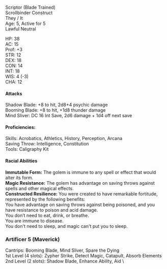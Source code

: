 Scriptor (Blade Trained) \
Scrollbinder Construct \
They / It \
Age: 5, Active for 5 \
Lawful Neutral

HP: 38 \
AC: 15 \
Prof: +3 \
STR: 12 \
DEX: 18 \
CON: 14 \
INT: 18 \
WIS: 4 (-3) \
CHA: 12

#### Attacks
Shadow Blade: +8 to hit, 2d8+4 psychic damage \
Booming Blade: +8 to hit, +1d8 thunder damage \
Mind Sliver: DC 16 Int Save, 2d6 damage + 1d4 off next save 

#### Proficiencies:
Skills: Acrobatics, Athletics, History, Perception, Arcana \
Saving Throw: Intelligence, Constitution \
Tools: Caligraphy Kit

#### Racial Abilities
**Immutable Form:** The golem is immune to any spell or effect that would alter its form. \
**Magic Resistance:** The golem has advantage on saving throws against spells and other magical effects. \
**Constructed Resilience:** You were created to have remarkable fortitude, represented by the following benefits: \
You have advantage on saving throws against being poisoned, and you have resistance to poison and acid damage. \
You don’t need to eat, drink, or breathe. \
You are immune to disease. \
You don't need to sleep, and magic can't put you to sleep.

### Artificer 5 (Maverick)
Cantrips: Booming Blade, Mind Sliver, Spare the Dying \
1st Level (4 slots): Zypher Strike, Detect Magic, Catapult, Absorb Elements \
2nd Level (2 slots): Shadow Blade, Enhance Ability, Aid \
